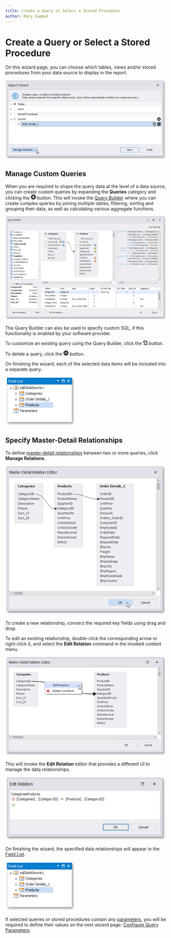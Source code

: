 ```yaml
---
title: Create a Query or Select a Stored Procedure
author: Mary Sammal
---
```

# Create a Query or Select a Stored Procedure


On this wizard page, you can choose which tables, views and/or stored procedures from your data source to display in the report.

![eurd-win-report-wizard-multi-query-select](../../../../../../images/eurd-win-report-wizard-multi-query-select.png)

## Manage Custom Queries
When you are required to shape the query data at the level of a data source, you can create custom queries by expanding the **Queries** category and clicking the ![report-wizard-multi-query-page-icon-add](../../../../../../images/eurd-win-img125532.png) button. This will invoke the [Query Builder](../../query-builder.md) where you can create complex queries by joining multiple tables, filtering, sorting and grouping their data, as well as calculating various aggregate functions.

![eurd-win-query-builder-diagram-overview](../../../../../../images/eurd-win-query-builder-diagram-overview.png)

The Query Builder can also be used to specify custom SQL, if this functionality is enabled by your software provider.

To customize an existing query using the Query Builder, click the ![report-wizard-multi-query-page-icon-edit](../../../../../../images/uerd-win-img125534.png) button.

To delete a query, click the ![report-wizard-multi-query-page-icon-remove](../../../../../../images/eurd-win-img125533.png) button.

On finishing the wizard, each of the selected data items will be included into a separate query.

![eurd-win-report-field-list](../../../../../../images/eurd-win-report-field-list.png)

## Specify Master-Detail Relationships
To define [master-detail relationships](../../../create-reports/create-a-master-detail-report-use-detail-report-bands.md) between two or more queries, click **Manage Relations**.

![eurd-master-detail-relation-editor-categories-products-order-details](../../../../../../images/eurd-master-detail-relation-editor-categories-products-order-details.png)

To create a new relationship, connect the required key fields using drag and drop.

To edit an existing relationship, double-click the corresponding arrow or right-click it, and select the **Edit Relation** command in the invoked context menu.

![eurd-win-master-detail-relation-editor-edit-relation-context-menu](../../../../../../images/eurd-win-master-detail-relation-editor-edit-relation-context-menu.png)

This will invoke the **Edit Relation** editor that provides a different UI to manage the data relationships.

![eud-win-reports-edit-relation-editor](../../../../../../images/eurd-win-edit-relation-dialog.png)

On finishing the wizard, the specified data relationships will appear in the [Field List](../../ui-panels\field-list.md).

![eurd-win-report-field-list2](../../../../../../images/eurd-win-report-field-list2.png)

If selected queries or stored procedures contain any [parameters](../../../bind-to-data/specify-query-parameters.md), you will be required to define their values on the next wizard page: [Configure Query Parameters](configure-query-parameters.md).